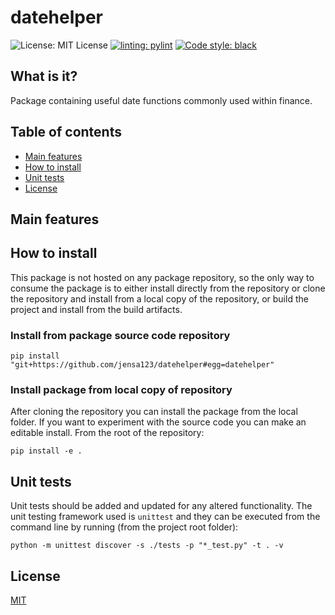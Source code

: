 # datehelper

![License: MIT License](https://img.shields.io/badge/License-MIT-yellow.svg)
[![linting: pylint](https://img.shields.io/badge/linting-pylint-yellowgreen)](https://github.com/pylint-dev/pylint)
[![Code style: black](https://img.shields.io/badge/code%20style-black-000000.svg)](https://github.com/psf/black)

## What is it?
Package containing useful date functions commonly used within finance.

## Table of contents
- [Main features](#main-features)
- [How to install](#how-to-install)
- [Unit tests](#unit-tests)
- [License](#license)

## Main features

## How to install
This package is not hosted on any package repository, so the only way
to consume the package is to either install directly from the repository
or clone the repository and install from a local copy of the repository,
or build the project and install from the build artifacts.

### Install from package source code repository
`pip install "git+https://github.com/jensa123/datehelper#egg=datehelper"`

### Install package from local copy of repository
After cloning the repository you can install the package from the local folder.
If you want to experiment with the source code you can make an editable install.
From the root of the repository:

`pip install -e .`

## Unit tests
Unit tests should be added and updated for any altered functionality.
The unit testing framework used is `unittest` and they can be executed from the
command line by running (from the project root folder):

`python -m unittest discover -s ./tests -p "*_test.py" -t . -v`

## License
[MIT](https://github.com/jensa123/datehelper/blob/main/LICENSE)
